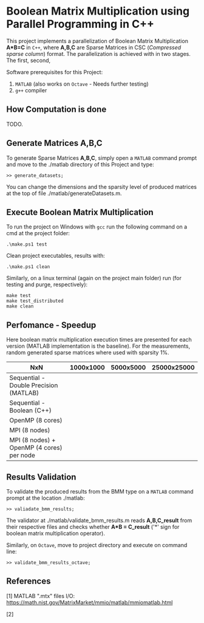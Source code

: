 # Boolean Matrix Multiplication using Parallel Programming in C++

This project implements a parallelization of Boolean Matrix Multiplication **A*B=C** in `C++`, where **A,B,C** are Sparse Matrices in CSC (*Compressed sparse column*) format. The parallelization is achieved with in two stages. The first, second,

Software prerequisites for this Project:

1. `MATLAB` (also works on `Octave` - Needs further testing)
2. `g++` compiler

## How Computation is done

TODO.

## Generate Matrices A,B,C

To generate Sparse Matrices **A,B,C**, simply open a `MATLAB` command prompt and move to the ./matlab directory of this Project and type:

    >> generate_datasets;

You can change the dimensions and the sparsity level  of produced matrices at the top of file ./matlab/generateDatasets.m.

## Execute Boolean Matrix Multiplication

To run the project on Windows with `gcc` run the following command on a cmd at the project folder:

    .\make.ps1 test

Clean project executables, results with:

    .\make.ps1 clean

Similarly, on a linux terminal (again on the project main folder) run (for testing and purge, respectively):

    make test
    make test_distributed
    make clean

## Perfomance - Speedup

Here boolean matrix multiplication execution times are presented for each version (MATLAB implementation is the baseline). For the measurements, random generated sparse matrices where used with sparsity 1%. 

| NxN | 1000x1000 | 5000x5000 | 25000x25000 |
| --- | ----------- | ------------- | ------------- |
| Sequential - Double Precision (MATLAB) |   |  |  |
| Sequential - Boolean (C++) |  |  |   |
| OpenMP (8 cores) |   |  |  |
| MPI (8 nodes) |  |  |  |
| MPI (8 nodes) + OpenMP (4 cores) per node |  |  |  |

## Results Validation

To validate the produced results from the BMM type on a `MATLAB` command prompt at the location ./matlab:

    >> valiadate_bmm_results;

The validator at ./matlab/validate_bmm_results.m reads **A,B,C_result** from their respective files and checks whether **A*B = C_result** ('*' sign for boolean matrix multiplication operator).

Similarly, on `Octave`, move to project directory and execute on command line:

    >> validate_bmm_results_octave;

## References

[1] MATLAB ".mtx" files I/O: <https://math.nist.gov/MatrixMarket/mmio/matlab/mmiomatlab.html>

[2]
